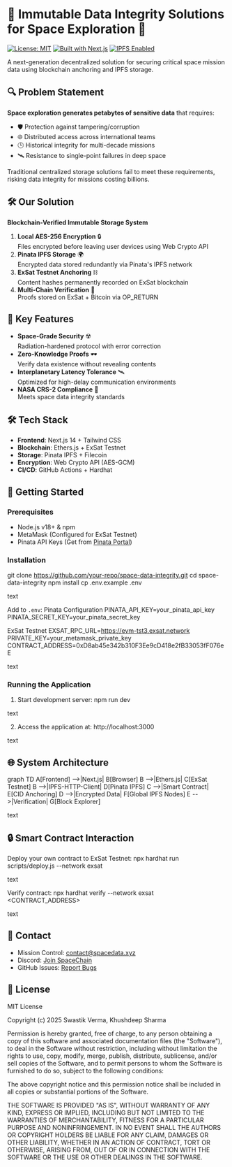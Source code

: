 # 🌌 Immutable Data Integrity Solutions for Space Exploration 🚀

[![License: MIT](https://img.shields.io/badge/License-MIT-brightgreen)](https://opensource.org/licenses/MIT)
[![Built with Next.js](https://img.shields.io/badge/Built%20with-Next.js-black)](https://nextjs.org/)
[![IPFS Enabled](https://img.shields.io/badge/IPFS-Pinata-65C2CB)](https://www.pinata.cloud/)

A next-generation decentralized solution for securing critical space mission data using blockchain anchoring and IPFS storage.

## 🔍 Problem Statement
**Space exploration generates petabytes of sensitive data** that requires:
- 🛡️ Protection against tampering/corruption
- 🌐 Distributed access across international teams
- 🕒 Historical integrity for multi-decade missions
- 🛰️ Resistance to single-point failures in deep space

Traditional centralized storage solutions fail to meet these requirements, risking data integrity for missions costing billions.

## 🛠️ Our Solution
**Blockchain-Verified Immutable Storage System**
1. **Local AES-256 Encryption** 🔒  
   Files encrypted before leaving user devices using Web Crypto API
2. **Pinata IPFS Storage** 🌍  
   Encrypted data stored redundantly via Pinata's IPFS network
3. **ExSat Testnet Anchoring** ⛓️  
   Content hashes permanently recorded on ExSat blockchain
4. **Multi-Chain Verification** 🔗  
   Proofs stored on ExSat + Bitcoin via OP_RETURN

## 🚀 Key Features
- **Space-Grade Security** ☢️  
  Radiation-hardened protocol with error correction
- **Zero-Knowledge Proofs** 🕶️  
  Verify data existence without revealing contents
- **Interplanetary Latency Tolerance** 🛰️  
  Optimized for high-delay communication environments
- **NASA CRS-2 Compliance** 📜  
  Meets space data integrity standards

## 🛠️ Tech Stack
- **Frontend**: Next.js 14 + Tailwind CSS
- **Blockchain**: Ethers.js + ExSat Testnet
- **Storage**: Pinata IPFS + Filecoin
- **Encryption**: Web Crypto API (AES-GCM)
- **CI/CD**: GitHub Actions + Hardhat

## 🚀 Getting Started

### Prerequisites
- Node.js v18+ & npm
- MetaMask (Configured for ExSat Testnet)
- Pinata API Keys (Get from [Pinata Portal](https://app.pinata.cloud/))

### Installation
git clone https://github.com/your-repo/space-data-integrity.git
cd space-data-integrity
npm install
cp .env.example .env

text

Add to `.env`:
Pinata Configuration
PINATA_API_KEY=your_pinata_api_key
PINATA_SECRET_KEY=your_pinata_secret_key

ExSat Testnet
EXSAT_RPC_URL=https://evm-tst3.exsat.network
PRIVATE_KEY=your_metamask_private_key
CONTRACT_ADDRESS=0xD8ab45e342b310F3Ee9cD418e2fB33053fF076eE

text

### Running the Application
1. Start development server:
npm run dev

text

2. Access the application at:
http://localhost:3000

text

## 🌐 System Architecture
graph TD
A[Frontend] -->|Next.js| B[Browser]
B -->|Ethers.js| C[ExSat Testnet]
B -->|IPFS-HTTP-Client| D[Pinata IPFS]
C -->|Smart Contract| E[CID Anchoring]
D -->|Encrypted Data| F[Global IPFS Nodes]
E -->|Verification| G[Block Explorer]

text

## 🔒 Smart Contract Interaction
Deploy your own contract to ExSat Testnet:
npx hardhat run scripts/deploy.js --network exsat

text

Verify contract:
npx hardhat verify --network exsat <CONTRACT_ADDRESS>

text

## 📡 Contact
- Mission Control: [contact@spacedata.xyz](mailto:contact@spacedata.xyz)
- Discord: [Join SpaceChain](https://discord.gg/your-invite-link)
- GitHub Issues: [Report Bugs](https://github.com/your-repo/issues)

## 📜 License
MIT License

Copyright (c) 2025 Swastik Verma, Khushdeep Sharma

Permission is hereby granted, free of charge, to any person obtaining a copy
of this software and associated documentation files (the "Software"), to deal
in the Software without restriction, including without limitation the rights
to use, copy, modify, merge, publish, distribute, sublicense, and/or sell
copies of the Software, and to permit persons to whom the Software is
furnished to do so, subject to the following conditions:

The above copyright notice and this permission notice shall be included in all
copies or substantial portions of the Software.

THE SOFTWARE IS PROVIDED "AS IS", WITHOUT WARRANTY OF ANY KIND, EXPRESS OR
IMPLIED, INCLUDING BUT NOT LIMITED TO THE WARRANTIES OF MERCHANTABILITY,
FITNESS FOR A PARTICULAR PURPOSE AND NONINFRINGEMENT. IN NO EVENT SHALL THE
AUTHORS OR COPYRIGHT HOLDERS BE LIABLE FOR ANY CLAIM, DAMAGES OR OTHER
LIABILITY, WHETHER IN AN ACTION OF CONTRACT, TORT OR OTHERWISE, ARISING FROM,
OUT OF OR IN CONNECTION WITH THE SOFTWARE OR THE USE OR OTHER DEALINGS IN THE
SOFTWARE.
